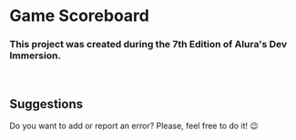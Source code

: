 # Game Scoreboard

<h3>This project was created during the 7th Edition of Alura's Dev Immersion. </h3>



<br>

<h2> Suggestions </h2>
<p> Do you want to add or report an error? Please, feel free to do it! 😉 </p>




